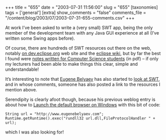 +++
title = "655"
date = "2003-07-31 11:56:00"
slug = "655"
[taxonomies]
tags = ['general']
[extra]
show_comments = "false"
comments_file = "/content/blog/2003/07/2003-07-31-655-comments.csv"
+++

At work I’ve been asked to write a (very small) SWT app, being the only member of the development team with any Java GUI experience at all (I’ve written some Swing apps before).

Of course, there are hundreds of SWT resources out there on the web, notably [on dev.eclipse.org](http://dev.eclipse.org/viewcvs/index.cgi/%7Echeckout%7E/platform-swt-home/dev.html) web site and the [eclipse wiki](http://eclipsewiki.swiki.net/1), but by far the best I found were [notes written for Computer Science students](http://www.cs.umanitoba.ca/~eclipse/) (in pdf) – if only my lecturers had been able to make things this clear, simple and understandable!

It’s interesting to note that [Eugene Belyaev](http://www.eugenebelyaev.com) has also started to [look at SWT](http://www.eugenebelyaev.com/begblog/java/000039.html), and in whose comments, someone has also posted a link to the resources I mention above.

Serendipity is clearly afoot though, because his previous weblog entry is about how to [
Launch the default browser on Windows](http://www.eugenebelyaev.com/begblog//000037.html) with this bit of code:

```
String url = "http://www.eugenebelyaev.com";
Runtime.getRuntime().exec("rundll32 url.dll,FileProtocolHandler " + url);
```

which I was also looking for!

